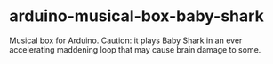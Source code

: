 # arduino-musical-box-baby-shark
Musical box for Arduino. Caution: it plays Baby Shark in an ever accelerating maddening loop that may cause brain damage to some. 
